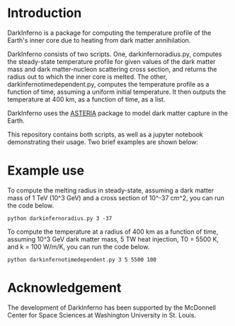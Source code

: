 # Introduction
DarkInferno is a package for computing the temperature profile of the Earth's inner core due to heating from dark matter annihilation.

DarkInferno consists of two scripts. One, darkinfernoradius.py, computes the steady-state temperature profile for given values of the dark matter mass and dark matter-nucleon scattering cross section, and returns the radius out to which the inner core is melted. The other, darkinfernotimedependent.py, computes the temperature profile as a function of time, assuming a uniform initial temperature. It then outputs the temperature at 400 km, as a function of time, as a list.

DarkInferno uses the [ASTERIA](https://zenodo.org/records/8150110) package to model dark matter capture in the Earth.

This repository contains both scripts, as well as a jupyter notebook demonstrating their usage. Two brief examples are shown below:


# Example use

To compute the melting radius in steady-state, assuming a dark matter mass of 1 TeV (10^3 GeV) and a cross section of 10^-37 cm^2, you can run the code below.

```
python darkinfernoradius.py 3 -37
```

To compute the temperature at a radius of 400 km as a function of time, assuming 10^3 GeV dark matter mass, 5 TW heat injection, T0 = 5500 K, and k = 100 W/m/K, you can run the code below.

```
python darkinfernotimedependent.py 3 5 5500 100
```


# Acknowledgement

The development of DarkInferno has been supported by the McDonnell Center for Space Sciences at Washington University in St. Louis.
